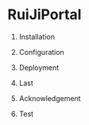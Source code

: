 RuiJiPortal
===========

1. Installation

2. Configuration

3. Deployment

4. Last

5. Acknowledgement

6. Test
